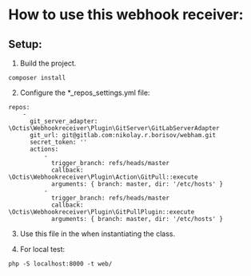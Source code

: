 How to use this webhook receiver:
==============

Setup:
---------

1. Build the project.
```
composer install
```

2. Configure the *_repos_settings.yml file:
```
repos:
    -
      git_server_adapter: \Octis\Webhookreceiver\Plugin\GitServer\GitLabServerAdapter
      git_url: git@gitlab.com:nikolay.r.borisov/webham.git
      secret_token: ''
      actions:
          -
            trigger_branch: refs/heads/master
            callback: \Octis\Webhookreceiver\Plugin\Action\GitPull::execute
            arguments: { branch: master, dir: '/etc/hosts' }
          -
            trigger_branch: refs/heads/master
            callback: \Octis\Webhookreceiver\Plugin\GitPullPlugin::execute
            arguments: { branch: master, dir: '/etc/hosts' }
```
3. Use this file in the when instantiating the class.


4. For local test:

```
php -S localhost:8000 -t web/
```
